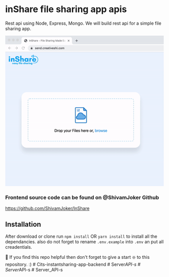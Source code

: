 # inShare file sharing app apis

Rest api using Node, Express, Mongo.
We will build rest api for a simple file sharing app. 

![demo gif](https://github.com/ShivamJoker/GIF-Demos/raw/master/inshare%20demo.gif)

### Frontend source code can be found on @ShivamJoker Github
https://github.com/ShivamJoker/InShare


## Installation 
After download or clone run `npm install` OR `yarn install` to install all the dependancies.
also do not forget to rename `.env.example` into `.env` an put all creadentials.

🙏 If you find this repo helpful then don't forget to give a start ❇️ to this repository. :)
#   C i t s - i n s t a n t s h a r i n g - a p p - b a c k e n d 
 
 #   S e r v e r _ A P I - s 
 
 #   S e r v e r _ A P I - s 
 
 #   S e r v e r _ A P I - s 
 
 